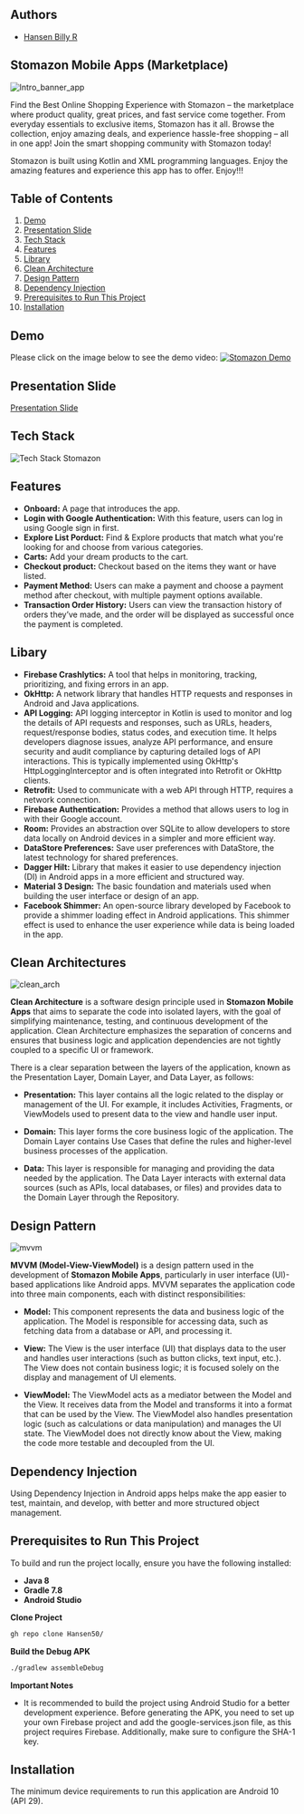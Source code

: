 ## Authors

- [Hansen Billy R](https://github.com/Hansen50)


## Stomazon Mobile Apps (Marketplace)
![Intro_banner_app](https://github.com/user-attachments/assets/a9845189-cfea-4bc5-aa97-c75cab66b412)

Find the Best Online Shopping Experience
with Stomazon – the marketplace where product quality, great prices, and fast service come together. From everyday essentials to exclusive items, Stomazon has it all. Browse the collection, enjoy amazing deals, and experience hassle-free shopping – all in one app! Join the smart shopping community with Stomazon today!

Stomazon is built using Kotlin and XML programming languages. Enjoy the amazing features and experience this app has to offer. Enjoy!!!


## Table of Contents
1. [Demo](#demo)
2. [Presentation Slide](#presentation-slide)
3. [Tech Stack](#tech-stack)
4. [Features](#features)
5. [Library](#libary)
6. [Clean Architecture](#clean-architectures)
7. [Design Pattern](#design-pattern)
8. [Dependency Injection](#dependency-injection)
9. [Prerequisites to Run This Project](#prerequisites-to-run-this-project)
10. [Installation](#installation)


## Demo

Please click on the image below to see the demo video:
[![Stomazon Demo](https://github.com/user-attachments/assets/7d138043-d4e7-438d-ad37-033ed8b33c96)](https://youtu.be/iWemVgQvzZY)

## Presentation Slide
[Presentation Slide](https://github.com/user-attachments/files/17919583/PRESENTATION._STOMAZON.pdf)

## Tech Stack
![Tech Stack Stomazon](https://github.com/user-attachments/assets/5d7d0d26-b49d-466e-953d-92b6c8294d10)

## Features
- **Onboard:** A page that introduces the app.
- **Login with Google Authentication:** With this feature, users can log in using Google sign in first.
- **Explore List Porduct:** Find & Explore products that match what you're looking for and choose from various categories.
- **Carts:** Add your dream products to the cart.
- **Checkout product:** Checkout based on the items they want or have listed.
- **Payment Method:** Users can make a payment and choose a payment method after checkout, with multiple payment options available.
- **Transaction Order History:** Users can view the transaction history of orders they’ve made, and the order will be displayed as successful once the payment is completed.

## Libary
- **Firebase Crashlytics:** A tool that helps in monitoring, tracking, prioritizing, and fixing errors in an app.
- **OkHttp:** A network library that handles HTTP requests and responses in Android and Java applications.
- **API Logging:** API logging interceptor in Kotlin is used to monitor and log the details of API requests and responses, such as URLs, headers, request/response bodies, status codes, and execution time. It helps developers diagnose issues, analyze API performance, and ensure security and audit compliance by capturing detailed logs of API interactions. This is typically implemented using OkHttp's HttpLoggingInterceptor and is often integrated into Retrofit or OkHttp clients.
- **Retrofit:** Used to communicate with a web API through HTTP, requires a network connection.
- **Firebase Authentication:** Provides a method that allows users to log in with their Google account.
- **Room:** Provides an abstraction over SQLite to allow developers to store data locally on Android devices in a simpler and more efficient way.
- **DataStore Preferences:** Save user preferences with DataStore, the latest technology for shared preferences.
- **Dagger Hilt:** Library that makes it easier to use dependency injection (DI) in Android apps in a more efficient and structured way.
- **Material 3 Design:** The basic foundation and materials used when building the user interface or design of an app.
- **Facebook Shimmer:** An open-source library developed by Facebook to provide a shimmer loading effect in Android applications. This shimmer effect is used to enhance the user experience while data is being loaded in the app.

## Clean Architectures
![clean_arch](https://github.com/user-attachments/assets/0e5efe19-91c1-4437-9f1f-9e7cea963757)

**Clean Architecture** is a software design principle used in **Stomazon Mobile Apps** that aims to separate the code into isolated layers, with the goal of simplifying maintenance, testing, and continuous development of the application. Clean Architecture emphasizes the separation of concerns and ensures that business logic and application dependencies are not tightly coupled to a specific UI or framework.

There is a clear separation between the layers of the application, known as the Presentation Layer, Domain Layer, and Data Layer, as follows:

- **Presentation:** This layer contains all the logic related to the display or management of the UI. For example, it includes Activities, Fragments, or ViewModels used to present data to the view and handle user input.

- **Domain:** This layer forms the core business logic of the application. The Domain Layer contains Use Cases that define the rules and higher-level business processes of the application.

- **Data:** This layer is responsible for managing and providing the data needed by the application. The Data Layer interacts with external data sources (such as APIs, local databases, or files) and provides data to the Domain Layer through the Repository.

## Design Pattern
![mvvm](https://github.com/user-attachments/assets/fd8d6f2a-2aea-470c-b986-0afd1aae1431)

**MVVM (Model-View-ViewModel)** is a design pattern used in the development of **Stomazon Mobile Apps**, particularly in user interface (UI)-based applications like Android apps. MVVM separates the application code into three main components, each with distinct responsibilities:

- **Model:** This component represents the data and business logic of the application. The Model is responsible for accessing data, such as fetching data from a database or API, and processing it.
  
- **View:** The View is the user interface (UI) that displays data to the user and handles user interactions (such as button clicks, text input, etc.). The View does not contain business logic; it is focused solely on the display and management of UI elements.
  
- **ViewModel:** The ViewModel acts as a mediator between the Model and the View. It receives data from the Model and transforms it into a format that can be used by the View. The ViewModel also handles presentation logic (such as calculations or data manipulation) and manages the UI state. The ViewModel does not directly know about the View, making the code more testable and decoupled from the UI.

## Dependency Injection
Using Dependency Injection in Android apps helps make the app easier to test, maintain, and develop, with better and more structured object management.

## Prerequisites to Run This Project
To build and run the project locally, ensure you have the following installed:

- **Java 8**
- **Gradle 7.8**
- **Android Studio**

**Clone Project**
```bash
gh repo clone Hansen50/
```

**Build the Debug APK**
```bash
./gradlew assembleDebug
```

**Important Notes**
- It is recommended to build the project using Android Studio for a better development experience. Before generating the APK, you need to set up your own Firebase project and add the google-services.json file, as this project requires Firebase. Additionally, make sure to configure the SHA-1 key.

## Installation
The minimum device requirements to run this application are Android 10 (API 29).




